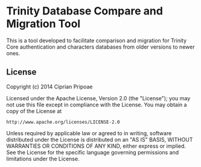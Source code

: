 Trinity Database Compare and Migration Tool
===========================================

This is a tool developed to facilitate comparison and migration for Trinity Core authentication and characters databases from older versions to newer ones. 


License
-------

Copyright (c) 2014 Ciprian Pripoae

Licensed under the Apache License, Version 2.0 (the "License");
you may not use this file except in compliance with the License.
You may obtain a copy of the License at

    http://www.apache.org/licenses/LICENSE-2.0

Unless required by applicable law or agreed to in writing, software
distributed under the License is distributed on an "AS IS" BASIS,
WITHOUT WARRANTIES OR CONDITIONS OF ANY KIND, either express or implied.
See the License for the specific language governing permissions and
limitations under the License.